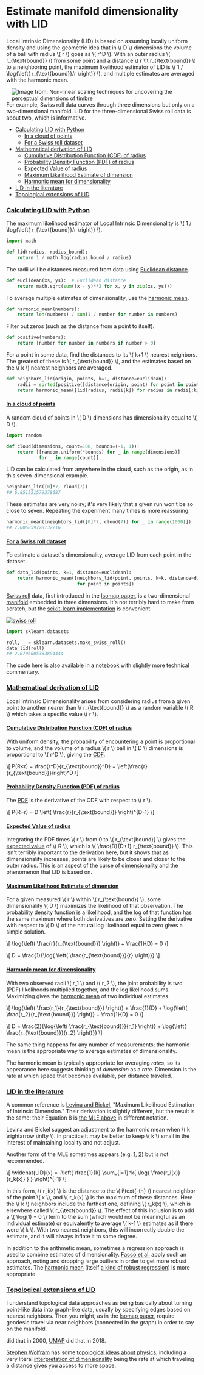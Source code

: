 # Estimate manifold dimensionality with LID

Local Intrinsic Dimensionality (LID) is based on assuming locally
uniform density and using the geometric idea that in \\( D \\)
dimensions the volume of a ball with radius \\( r \\) goes as \\( r^D
\\). With an outer radius \\( r_{\text{bound}} \\) from some point and
a distance \\( r \lt r_{\text{bound}} \\) to a neighboring point, the
maximum likelihood estimator of LID is \\( 1 / \log{\left(
r_{\text{bound}}/r \right)} \\), and multiple estimates are averaged
with the harmonic mean.


<a href="https://www.researchgate.net/publication/200688576_Non-linear_scaling_techniques_for_uncovering_the_perceptual_dimensions_of_timbre/figures"><img src="swiss_roll.jpg" style="float: right; margin-left: 1em;" title="Image from: Non-linear scaling techniques for uncovering the perceptual dimensions of timbre" /></a>

For example, Swiss roll data curves through three dimensions but only
on a two-dimensional manifold. LID for the three-dimensional Swiss
roll data is about two, which is informative.

 * [Calculating LID with Python](#calculating)
     * [In a cloud of points](#cloud)
     * [For a Swiss roll dataset](#roll)
 * [Mathematical derivation of LID](#derivation)
     * [Cumulative Distribution Function (CDF) of radius](#cdf)
     * [Probability Density Function (PDF) of radius](#pdf)
     * [Expected Value of radius](#ev)
     * [Maximum Likelihood Estimate of dimension](#mle)
     * [Harmonic mean for dimensionality](#harmonic)
 * [LID in the literature](#literature)
 * [Topological extensions of LID](#topological)


### <a name="calculating" href="#calculating">Calculating LID with Python</a>

The maximum likelihood estimator of Local Intrinsic Dimensionality is
\\( 1 / \log{\left( r_{\text{bound}}/r \right)} \\).

```python
import math

def lid(radius, radius_bound):
    return 1 / math.log(radius_bound / radius)
```

The radii will be distances measured from data using
[Euclidean distance][].

[Euclidean distance]: https://en.wikipedia.org/wiki/Euclidean_distance

```python
def euclidean(xs, ys):  # Euclidean distance
    return math.sqrt(sum((x - y)**2 for x, y in zip(xs, ys)))
```

To average multiple estimates of dimensionality, use the
[harmonic mean][].

[harmonic mean]: https://en.wikipedia.org/wiki/Harmonic_mean

```python
def harmonic_mean(numbers):
    return len(numbers) / sum(1 / number for number in numbers)
```

Filter out zeros (such as the distance from a point to itself).

```python
def positive(numbers):
    return [number for number in numbers if number > 0]
```

For a point in some data, find the distances to its \\( k+1 \\)
nearest neighbors. The greatest of these is \\( r_{\text{bound}} \\),
and the estimates based on the \\( k \\) nearest neighbors are
averaged.

```python
def neighbors_lid(origin, points, k=1, distance=euclidean):
    radii = sorted(positive([distance(origin, point) for point in points]))
    return harmonic_mean([lid(radius, radii[k]) for radius in radii[:k]])
```


#### <a name="cloud" href="#cloud">In a cloud of points</a>

A random cloud of points in \\( D \\) dimensions has dimensionality
equal to \\( D \\).

```python
import random

def cloud(dimensions, count=100, bounds=(-1, 1)):
    return [[random.uniform(*bounds) for _ in range(dimensions)]
            for _ in range(count)]
```

LID can be calculated from anywhere in the cloud, such as the origin,
as in this seven-dimensional example.

```python
neighbors_lid([0]*7, cloud(7))
## 6.851551579378687
```

These estimates are very noisy; it's very likely that a given run
won't be so close to seven. Repeating the experiment many times is
more reassuring.

```python
harmonic_mean([neighbors_lid([0]*7, cloud(7)) for _ in range(1000)])
## 7.006859728132216
```


#### <a name="roll" href="#roll">For a Swiss roll dataset</a>

To estimate a dataset's dimensionality, average LID from each point in
the dataset.

```python
def data_lid(points, k=1, distance=euclidean):
    return harmonic_mean([neighbors_lid(point, points, k=k, distance=distance)
                          for point in points])
```

[Swiss roll][] data, first introduced in the [Isomap paper][], is a
two-dimensional [manifold][] embedded in three dimensions. It's not
terribly hard to make from scratch, but the
[scikit-learn implementation][] is convenient.

[Swiss roll]: https://en.wikipedia.org/wiki/Swiss_roll
[Isomap paper]: https://web.mit.edu/cocosci/Papers/sci_reprint.pdf
[manifold]: https://en.wikipedia.org/wiki/Manifold
[scikit-learn implementation]: https://github.com/scikit-learn/scikit-learn/blob/42aff4e2e/sklearn/datasets/_samples_generator.py#L1402

[![swiss roll](swiss_roll.jpg)](https://www.researchgate.net/publication/200688576_Non-linear_scaling_techniques_for_uncovering_the_perceptual_dimensions_of_timbre "Image from: Non-linear scaling techniques for uncovering the perceptual dimensions of timbre")

```python
import sklearn.datasets

roll, _ = sklearn.datasets.make_swiss_roll()
data_lid(roll)
## 2.0706005383894444
```

The code here is also available in a [notebook][] with slightly more
technical commentary.

[notebook]: https://github.com/ajschumacher/ajschumacher.github.io/blob/master/20201226-estimate_manifold_dimensionality_with_lid/lid.ipynb


### <a name="derivation" href="#derivation">Mathematical derivation of LID</a>

Local Intrinsic Dimensionality arises from considering radius from a
given point to another nearer than \\( r_{\text{bound}} \\) as a
random variable \\( R \\) which takes a specific value \\( r \\).


#### <a name="cdf" href="#cdf">Cumulative Distribution Function (CDF) of radius</a>

With uniform density, the probability of encountering a point is
proportional to volume, and the volume of a radius \\( r \\) ball in
\\( D \\) dimensions is proportional to \\( r^D \\), giving the
[CDF][].

[CDF]: https://en.wikipedia.org/wiki/Cumulative_distribution_function

\\[ P(R<r) = \frac{r^D}{r_{\text{bound}}^D} = \left(\frac{r}{r_{\text{bound}}}\right)^D \\]


#### <a name="pdf" href="#pdf">Probability Density Function (PDF) of radius</a>

The [PDF][] is the derivative of the CDF with respect to \\( r \\).

\\[ P(R=r) = D \left( \frac{r}{r_{\text{bound}}} \right)^{D-1} \\]

[PDF]: https://en.wikipedia.org/wiki/Probability_density_function


#### <a name="ev" href="#ev">Expected Value of radius</a>

Integrating the PDF times \\( r \\) from 0 to \\( r_{\text{bound}} \\)
gives the [expected value][] of \\( R \\), which is \\( \frac{D}{D+1}
r_{\text{bound}} \\). This isn't terribly important to the derivation
here, but it shows that as dimensionality increases, points are likely
to be closer and closer to the outer radius. This is an aspect of the
[curse of dimensionality][] and the phenomenon that LID is based on.

[expected value]: https://en.wikipedia.org/wiki/Expected_value
[curse of dimensionality]: https://en.wikipedia.org/wiki/Curse_of_dimensionality


#### <a name="mle" href="#mle">Maximum Likelihood Estimate of dimension</a>

For a given measured \\( r \\) within \\( r_{\text{bound}} \\), some
dimensionality \\( D \\) maximizes the likelihood of that observation.
The probability density function is a likelihood, and the log of that
function has the same maximum where both derivatives are zero. Setting
the derivative with respect to \\( D \\) of the natural log likelihood
equal to zero gives a simple solution.

\\[ \log{\left( \frac{r}{r_{\text{bound}}} \right)} + \frac{1}{D} = 0 \\]

\\[ D = \frac{1}{\log{ \left( \frac{r_{\text{bound}}}{r} \right)}} \\]


#### <a name="harmonic" href="#harmonic">Harmonic mean for dimensionality</a>

With two observed radii \\( r_1 \\) and \\( r_2 \\), the joint
probability is two (PDF) likelihoods multiplied together, and the log
likelihood sums. Maximizing gives the [harmonic mean][] of two
individual estimates.

\\[ \log{\left( \frac{r_1}{r_{\text{bound}}} \right)} + \frac{1}{D} + \log{\left( \frac{r_2}{r_{\text{bound}}} \right)} + \frac{1}{D} = 0 \\]

\\[ D = \frac{2}{\log{\left( \frac{r_{\text{bound}}}{r_1} \right)} + \log{\left( \frac{r_{\text{bound}}}{r_2} \right)}} \\]

The same thing happens for any number of measurements; the harmonic
mean is the appropriate way to average estimates of dimensionality.

The harmonic mean is typically appropriate for averaging _rates_, so
its appearance here suggests thinking of _dimension_ as a _rate_.
Dimension is the rate at which space that becomes available, per
distance traveled.


### <a name="literature" href="#literature">LID in the literature</a>

A common reference is [Levina and Bickel][], "Maximum Likelihood
Estimation of Intrinsic Dimension." Their derivation is slightly
different, but the result is the same: their Equation 8 is
[the MLE above](#mle) in different notation.

Levina and Bickel suggest an adjustment to the harmonic mean when \\(
k \rightarrow \infty \\). In practice it may be better to keep \\( k
\\) small in the interest of maintaining locality and not adjust.

[Levina and Bickel]: https://www.stat.berkeley.edu/~bickel/mldim.pdf

Another form of the MLE sometimes appears (e.g. [1][], [2][]) but is
not recommended.

[1]: https://arxiv.org/abs/1801.02613 "Characterizing Adversarial Subspaces Using Local Intrinsic Dimensionality"
[2]: https://epubs.siam.org/doi/abs/10.1137/1.9781611975673.21 "Intrinsic Dimensionality Estimation within Tight Localities"

\\[ \widehat{LID}(x) = -\left( \frac{1}{k} \sum_{i=1}^k{ \log{ \frac{r_i(x)}{r_k(x)} } } \right)^{-1} \\]

In this form, \\( r_i(x) \\) is the distance to the \\( i\text{-th}
\\) nearest neighbor of the point \\( x \\), and \\( r_k(x) \\) is the
maximum of these distances. Here the \\( k \\) neighbors include the
farthest one, defining \\( r_k(x) \\), which is elsewhere called \\(
r_{\text{bound}} \\). The effect of this inclusion is to add a \\(
\log(1) = 0 \\) term to the sum (which would not be meaningful as an
individual estimate) or equivalently to average \\( k-1 \\) estimates
as if there were \\( k \\). With two nearest neighbors, this will
incorrectly double the estimate, and it will always inflate it to some
degree.

In addition to the arithmetic mean, sometimes a regression approach is
used to combine estimates of dimensionality. [Facco et al.][] apply
such an approach, noting and dropping large outliers in order to get
more robust estimates. The [harmonic mean](#harmonic) (itself
[a kind of robust regression][]) is more appropriate.

[Facco et al.]: https://www.nature.com/articles/s41598-017-11873-y.pdf
[a kind of robust regression]: https://stats.stackexchange.com/questions/264368/harmonic-mean-minimizes-sum-of-squared-relative-errors


### <a name="topological" href="#topological">Topological extensions of LID</a>

I understand topological data approaches as being basically about
turning point-like data into graph-like data, usually by specifying
edges based on nearest neighbors. Then you might, as in the
[Isomap paper][], require geodesic travel via near neighbors
(connected in the graph) in order to say on the manifold.

did that in
2000, [UMAP][] did that in 2018.

[UMAP]: https://umap-learn.readthedocs.io/en/latest/

[Stephen Wolfram][] has some [topological ideas about physics][],
including a very literal [interpretation of dimensionality][] being
the rate at which traveling a distance gives you access to more space.

[Stephen Wolfram]: https://en.wikipedia.org/wiki/Stephen_Wolfram
[topological ideas about physics]: https://writings.stephenwolfram.com/2020/04/finally-we-may-have-a-path-to-the-fundamental-theory-of-physics-and-its-beautiful/
[interpretation of dimensionality]: https://www.wolframphysics.org/technical-introduction/limiting-behavior-and-emergent-geometry/the-notion-of-dimension/
